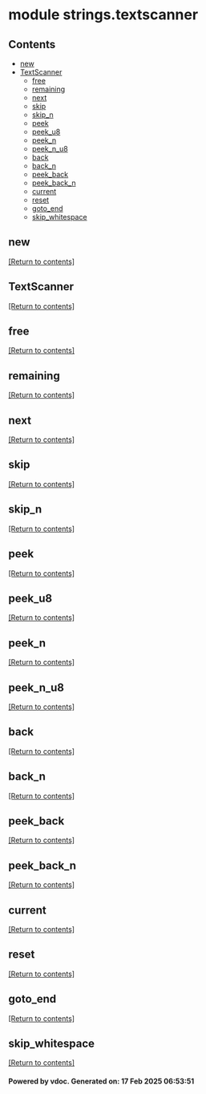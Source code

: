 # module strings.textscanner


## Contents
- [new](#new)
- [TextScanner](#TextScanner)
  - [free](#free)
  - [remaining](#remaining)
  - [next](#next)
  - [skip](#skip)
  - [skip_n](#skip_n)
  - [peek](#peek)
  - [peek_u8](#peek_u8)
  - [peek_n](#peek_n)
  - [peek_n_u8](#peek_n_u8)
  - [back](#back)
  - [back_n](#back_n)
  - [peek_back](#peek_back)
  - [peek_back_n](#peek_back_n)
  - [current](#current)
  - [reset](#reset)
  - [goto_end](#goto_end)
  - [skip_whitespace](#skip_whitespace)

## new
[[Return to contents]](#Contents)

## TextScanner
[[Return to contents]](#Contents)

## free
[[Return to contents]](#Contents)

## remaining
[[Return to contents]](#Contents)

## next
[[Return to contents]](#Contents)

## skip
[[Return to contents]](#Contents)

## skip_n
[[Return to contents]](#Contents)

## peek
[[Return to contents]](#Contents)

## peek_u8
[[Return to contents]](#Contents)

## peek_n
[[Return to contents]](#Contents)

## peek_n_u8
[[Return to contents]](#Contents)

## back
[[Return to contents]](#Contents)

## back_n
[[Return to contents]](#Contents)

## peek_back
[[Return to contents]](#Contents)

## peek_back_n
[[Return to contents]](#Contents)

## current
[[Return to contents]](#Contents)

## reset
[[Return to contents]](#Contents)

## goto_end
[[Return to contents]](#Contents)

## skip_whitespace
[[Return to contents]](#Contents)

#### Powered by vdoc. Generated on: 17 Feb 2025 06:53:51
